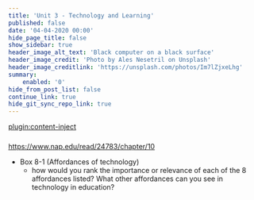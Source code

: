 ```yaml
---
title: 'Unit 3 - Technology and Learning'
published: false
date: '04-04-2020 00:00'
hide_page_title: false
show_sidebar: true
header_image_alt_text: 'Black computer on a black surface'
header_image_credit: 'Photo by Ales Nesetril on Unsplash'
header_image_creditlink: 'https://unsplash.com/photos/Im7lZjxeLhg'
summary:
    enabled: '0'
hide_from_post_list: false
continue_link: true
hide_git_sync_repo_link: true
---
```


[plugin:content-inject](_key-questions)

###

https://www.nap.edu/read/24783/chapter/10

- Box 8-1 (Affordances of technology)
  - how would you rank the importance or relevance of each of the 8 affordances listed? What other affordances can you see in technology in education?
